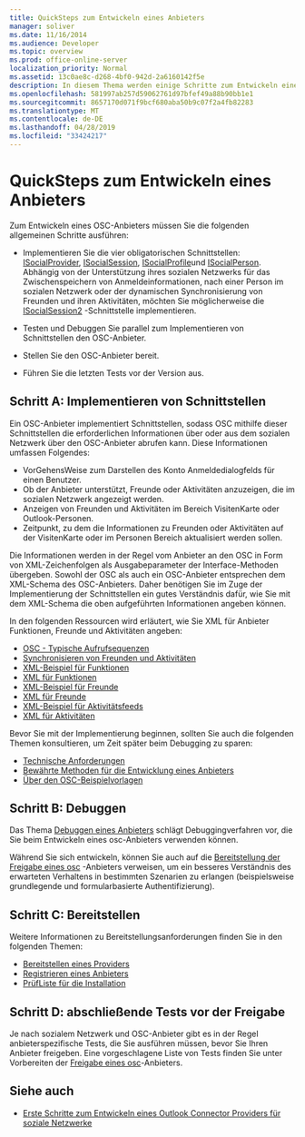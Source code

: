 ```yaml
---
title: QuickSteps zum Entwickeln eines Anbieters
manager: soliver
ms.date: 11/16/2014
ms.audience: Developer
ms.topic: overview
ms.prod: office-online-server
localization_priority: Normal
ms.assetid: 13c0ae8c-d268-4bf0-942d-2a6160142f5e
description: In diesem Thema werden einige Schritte zum Entwickeln eines Outlook Social Connector (OSC)-Anbieters erläutert.
ms.openlocfilehash: 581997ab257d59062761d97bfef49a88b90bb1e1
ms.sourcegitcommit: 8657170d071f9bcf680aba50b9c07f2a4fb82283
ms.translationtype: MT
ms.contentlocale: de-DE
ms.lasthandoff: 04/28/2019
ms.locfileid: "33424217"
---
```

# <a name="quick-steps-for-learning-to-develop-a-provider"></a>QuickSteps zum Entwickeln eines Anbieters

Zum Entwickeln eines OSC-Anbieters müssen Sie die folgenden allgemeinen Schritte ausführen:
  
- Implementieren Sie die vier obligatorischen Schnittstellen: [ISocialProvider](isocialprovideriunknown.md), [ISocialSession](isocialsessioniunknown.md), [ISocialProfile](isocialprofileisocialperson.md)und [ISocialPerson](isocialpersoniunknown.md). Abhängig von der Unterstützung ihres sozialen Netzwerks für das Zwischenspeichern von Anmeldeinformationen, nach einer Person im sozialen Netzwerk oder der dynamischen Synchronisierung von Freunden und ihren Aktivitäten, möchten Sie möglicherweise die [ISocialSession2](isocialsession2iunknown.md) -Schnittstelle implementieren. 
    
- Testen und Debuggen Sie parallel zum Implementieren von Schnittstellen den OSC-Anbieter. 

- Stellen Sie den OSC-Anbieter bereit.  

- Führen Sie die letzten Tests vor der Version aus.
    
## <a name="step-a-implementing-interfaces"></a>Schritt A: Implementieren von Schnittstellen

Ein OSC-Anbieter implementiert Schnittstellen, sodass OSC mithilfe dieser Schnittstellen die erforderlichen Informationen über oder aus dem sozialen Netzwerk über den OSC-Anbieter abrufen kann. Diese Informationen umfassen Folgendes:
  
- VorGehensWeise zum Darstellen des Konto Anmeldedialogfelds für einen Benutzer.    
- Ob der Anbieter unterstützt, Freunde oder Aktivitäten anzuzeigen, die im sozialen Netzwerk angezeigt werden.    
- Anzeigen von Freunden und Aktivitäten im Bereich VisitenKarte oder Outlook-Personen.     
- Zeitpunkt, zu dem die Informationen zu Freunden oder Aktivitäten auf der VisitenKarte oder im Personen Bereich aktualisiert werden sollen.
    
Die Informationen werden in der Regel vom Anbieter an den OSC in Form von XML-Zeichenfolgen als Ausgabeparameter der Interface-Methoden übergeben. Sowohl der OSC als auch ein OSC-Anbieter entsprechen dem XML-Schema des OSC-Anbieters. Daher benötigen Sie im Zuge der Implementierung der Schnittstellen ein gutes Verständnis dafür, wie Sie mit dem XML-Schema die oben aufgeführten Informationen angeben können. 

In den folgenden Ressourcen wird erläutert, wie Sie XML für Anbieter Funktionen, Freunde und Aktivitäten angeben:
  
- [OSC - Typische Aufrufsequenzen](osc-typical-calling-sequences.md)    
- [Synchronisieren von Freunden und Aktivitäten](synchronizing-friends-and-activities.md)    
- [XML-Beispiel für Funktionen](capabilities-xml-example.md)   
- [XML für Funktionen](xml-for-capabilities.md)    
- [XML-Beispiel für Freunde](friends-xml-example.md)    
- [XML für Freunde](xml-for-friends.md)   
- [XML-Beispiel für Aktivitätsfeeds](activity-feed-xml-example.md)   
- [XML für Aktivitäten](xml-for-activities.md)
    
Bevor Sie mit der Implementierung beginnen, sollten Sie auch die folgenden Themen konsultieren, um Zeit später beim Debugging zu sparen:
  
- [Technische Anforderungen](technical-requirements.md)    
- [Bewährte Methoden für die Entwicklung eines Anbieters](best-practices-for-developing-a-provider.md)    
- [Über den OSC-Beispielvorlagen](osc-sample-templates.md)
    
## <a name="step-b-debugging"></a>Schritt B: Debuggen

Das Thema [Debuggen eines Anbieters](debugging-a-provider.md) schlägt Debuggingverfahren vor, die Sie beim Entwickeln eines osc-Anbieters verwenden können. 
  
Während Sie sich entwickeln, können Sie auch auf die [Bereitstellung der Freigabe eines osc](getting-ready-to-release-an-osc-provider.md) -Anbieters verweisen, um ein besseres Verständnis des erwarteten Verhaltens in bestimmten Szenarien zu erlangen (beispielsweise grundlegende und formularbasierte Authentifizierung). 
  
## <a name="step-c-deploying"></a>Schritt C: Bereitstellen

Weitere Informationen zu Bereitstellungsanforderungen finden Sie in den folgenden Themen:
  
- [Bereitstellen eines Providers](deploying-a-provider.md)    
- [Registrieren eines Anbieters](registering-a-provider.md)   
- [PrüfListe für die Installation](installation-checklist.md)
    
## <a name="step-d-final-testing-before-release"></a>Schritt D: abschließende Tests vor der Freigabe

Je nach sozialem Netzwerk und OSC-Anbieter gibt es in der Regel anbieterspezifische Tests, die Sie ausführen müssen, bevor Sie Ihren Anbieter freigeben. Eine vorgeschlagene Liste von Tests finden Sie unter Vorbereiten der [Freigabe eines osc](getting-ready-to-release-an-osc-provider.md)-Anbieters.
  
## <a name="see-also"></a>Siehe auch

- [Erste Schritte zum Entwickeln eines Outlook Connector Providers für soziale Netzwerke](getting-started-with-developing-an-outlook-social-connector-provider.md)

